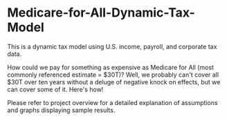 # Medicare-for-All-Dynamic-Tax-Model

This is a dynamic tax model using U.S. income, payroll, and corporate tax data.

How could we pay for something as expensive as Medicare for All (most commonly referenced estimate = $30T)?
Well, we probably can't cover all $30T over ten years without a deluge of negative knock on effects, but we can cover some of it.
Here's how!

Please refer to project overview for a detailed explanation of assumptions and graphs displaying sample results.
